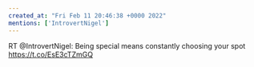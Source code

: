 ```yaml
---
created_at: "Fri Feb 11 20:46:38 +0000 2022"
mentions: ['IntrovertNigel']
---
```


RT @IntrovertNigel: Being special means constantly choosing your spot https://t.co/EsE3cTZmGQ